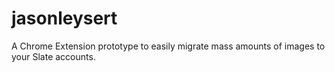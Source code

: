 # jasonleysert
A Chrome Extension prototype to easily migrate mass amounts of images to your Slate accounts.
